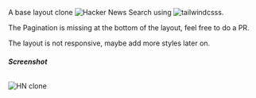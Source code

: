 
A base layout clone ![Hacker News Search](https://hn.algolia.com/) using ![tailwindcsss](https://tailwindcss.com/).

The Pagination is missing at the bottom of the layout, feel free to do a PR.

The layout is not responsive, maybe add more styles later on.

###### **Screenshot**
![HN clone](https://user-images.githubusercontent.com/11210658/67626636-3c0af780-f84e-11e9-9ffb-4081a253e4bf.png)
